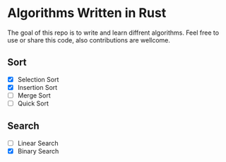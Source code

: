 # Algorithms Written in Rust
The goal of this repo is to write and learn diffrent algorithms.
Feel free to use or share this code, also contributions are wellcome.

## Sort
* [x] Selection Sort 
* [x] Insertion Sort
* [ ] Merge Sort
* [ ] Quick Sort

## Search
* [ ] Linear Search
* [x] Binary Search

